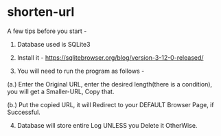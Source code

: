 # shorten-url

A few tips before you start - 
  1. Database used is SQLite3
  2. Install it - https://sqlitebrowser.org/blog/version-3-12-0-released/
  
  3. You will need to run the program as follows - 
  
  (a.) Enter the Original URL, enter the desired length(there is a condition), you will get a Smaller-URL, Copy that.
  
  (b.) Put the copied URL, it will Redirect to your DEFAULT Browser Page, if Successful.
  
  4. Database will store entire Log UNLESS you Delete it OtherWise.
